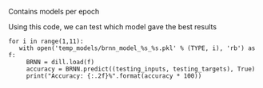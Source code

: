 Contains models per epoch

Using this code, we can test which model gave the best results

	for i in range(1,11):
	   with open('temp_models/brnn_model_%s_%s.pkl' % (TYPE, i), 'rb') as f:
		 BRNN = dill.load(f)
		 accuracy = BRNN.predict((testing_inputs, testing_targets), True)
		 print("Accuracy: {:.2f}%".format(accuracy * 100))

